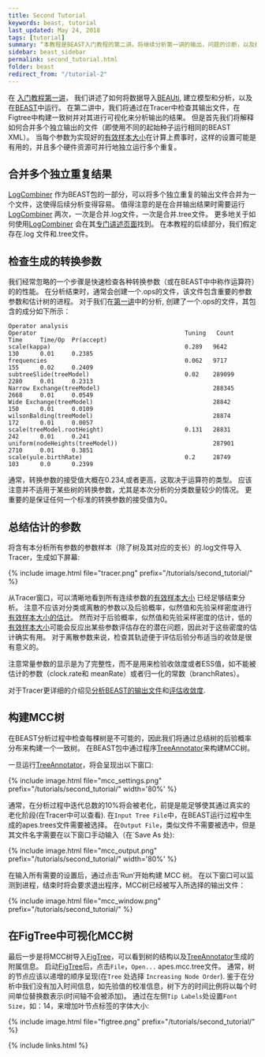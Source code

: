 ```yaml
---
title: Second Tutorial
keywords: beast, tutorial
last_updated: May 24, 2018
tags: [tutorial]
summary: “本教程是BEAST入门教程的第二讲。将继续分析第一讲的输出，问题的诊断，以及结果的总结。同时会介绍BEAST包里的logcombiner和treeannotator,以及其以外的应用程序Tracer和FigTree。”
sidebar: beast_sidebar
permalink: second_tutorial.html
folder: beast
redirect_from: "/tutorial-2"
---
```


在 [入门教程第一讲](first_tutorial)， 我们讲述了如何将数据导入[BEAUti](beauti), 建立模型和分析，以及在[BEAST](beast)中运行。
在第二讲中，我们将通过在Tracer中检查其输出文件，在Figtree中构建一致树并对其进行可视化来分析输出的结果。
但是首先我们将解释如何合并多个独立输出的文件（即使用不同的起始种子运行相同的BEAST XML）。
当每个参数为实现好的[有效样本大小](ess_tutorial)在计算上费事时，这样的设置可能是有用的，并且多个硬件资源可并行地独立运行多个重复。


## 合并多个独立重复结果
[LogCombiner](logcombiner) 作为BEAST包的一部分，可以将多个独立重复的输出文件合并为一个文件，这使得后续分析变得容易。
值得注意的是在合并输出结果时需要运行[LogCombiner](logcombiner) 两次，一次是合并.log文件，一次是合并.tree文件。
更多地关于如何使用[LogCombiner](logcombiner) 会在其[专门讲述页面](logcombiner)找到。
在本教程的后续部分，我们假定存在.log 文件和.tree文件。


## 检查生成的转换参数
我们经常忽略的一个步骤是快速检查各种转换参数（或在BEAST中中称作运算符）的的性能。
在分析结束时，通常会创建一个.ops的文件，该文件包含重要的参数参数和估计树的进程。
对于我们在[第一讲](first_tutorial)中的分析, 创建了一个.ops的文件，其包含的成分如下所示：

```
Operator analysis
Operator                                          Tuning   Count      Time     Time/Op  Pr(accept)
scale(kappa)                                      0.289   9642       130      0.01     0.2385      
frequencies                                       0.062   9717       155      0.02     0.2409      
subtreeSlide(treeModel)                           0.02    289099     2280     0.01     0.2313      
Narrow Exchange(treeModel)                                288345     2668     0.01     0.0549      
Wide Exchange(treeModel)                                  28842      150      0.01     0.0109      
wilsonBalding(treeModel)                                  28874      172      0.01     0.0057      
scale(treeModel.rootHeight)                       0.131   28831      242      0.01     0.241       
uniform(nodeHeights(treeModel))                           287901     2710     0.01     0.3851      
scale(yule.birthRate)                             0.2     28749      103      0.0      0.2399  
```

通常，转换参数的接受值大概在0.234,或者更高，这取决于运算符的类型。
应该注意并不适用于某些树的转换参数，尤其是本次分析的分类数量较少的情况。
更重要的是保证任何一个标准的转换参数的接受值为0。


## 总结估计的参数
将含有本分析所有参数的参数样本（除了树及其对应的支长）的.log文件导入Tracer，生成如下屏幕:

{% include image.html file="tracer.png" prefix="/tutorials/second_tutorial/" %}<br />

从Tracer窗口，可以清晰地看到所有连续参数的[有效样本大小](ess_tutorial) 已经足够结束分析。
注意不应该对分类或离散的参数以及后验概率，似然值和先验采样密度进行[有效样本大小的估计](ess_tutorial)。
然而对于后验概率，似然值和先验采样密度的估计，低的[有效样本大小](ess_tutorial)可能会反应出某些参数评估存在的潜在问题，因此对于这些密度的估计确实有用。
对于离散参数来说，检查其轨迹便于评估后验分布适当的收敛是很有意义的。

注意常量参数的显示是为了完整性，而不是用来检验收敛度或者ESS值，如不能被估计的参数（clock.rate和 meanRate）或者归一化的常数（branchRates）。

对于Tracer更详细的介绍见[分析BEAST的输出文件](analysing_beast_output)和[评估收敛度](tracer_convergence).


## 构建MCC树
在BEAST分析过程中检查每棵树是不可能的，因此我们将通过总结树的后验概率分布来构建一个一致树。
在BEAST包中通过程序[TreeAnnotator](treeannotator)来构建MCC树。

一旦运行[TreeAnnotator](treeannotator)，将会呈现出以下窗口:

{% include image.html file="mcc_settings.png" prefix="/tutorials/second_tutorial/" width='80%' %}<br />

通常，在分析过程中迭代总数的10%将会被老化，前提是能足够使其通过真实的老化阶段(在Tracer中可以查看).
在`Input Tree File`中，在BEAST运行过程中生成的apes.trees文件需要被选择。
在`Output File`，类似文件不需要被选中，但是其文件名字需要在以下窗口手动输入（在`Save As 处):

{% include image.html file="mcc_output.png" prefix="/tutorials/second_tutorial/" width='80%' %}<br />

在输入所有需要的设置后，通过点击‘Run’开始构建 MCC 树。
在以下窗口可以监测到进程，结束时将会要求退出程序，MCC树已经被写入所选择的输出文件：

{% include image.html file="mcc_window.png" prefix="/tutorials/second_tutorial/" %}<br />


## 在FigTree中可视化MCC树
最后一步是将MCC树导入[FigTree](figtree)，可以看到树的结构以及[TreeAnnotator](treeannotator)生成的附属信息。
启动[FigTree](figtree)后，点击`File`，`Open...` apes.mcc.tree文件。
通常，树的节点应该以递增的顺序呈现(在`Tree` 处选择 `Increasing Node Order`).
鉴于在分析中我们没有加入时间信息，如先验值的校准信息，树下方的时间比例将以每个时间单位替换数表示(时间轴不会被添加)。
通过在左侧`Tip Labels`处设置`Font Size`，如：14，来增加叶节点标签的字体大小:

{% include image.html file="figtree.png" prefix="/tutorials/second_tutorial/" %}<br />


{% include links.html %}
